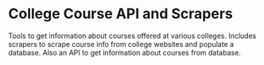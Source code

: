 # College Course API and Scrapers

Tools to get information about courses offered at various colleges. Includes scrapers to scrape course info from college websites and populate a database. Also an API to get information about courses from database.

